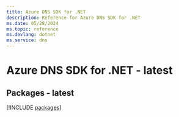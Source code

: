 ```yaml
---
title: Azure DNS SDK for .NET
description: Reference for Azure DNS SDK for .NET
ms.date: 05/28/2024
ms.topic: reference
ms.devlang: dotnet
ms.service: dns
---
```

# Azure DNS SDK for .NET - latest
## Packages - latest
[!INCLUDE [packages](dns-index.md)]